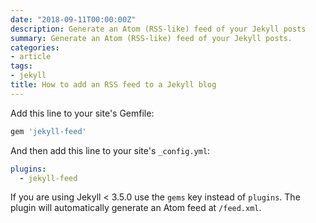 ```yaml
---
date: "2018-09-11T00:00:00Z"
description: Generate an Atom (RSS-like) feed of your Jekyll posts
summary: Generate an Atom (RSS-like) feed of your Jekyll posts.
categories:
- article
tags:
- jekyll
title: How to add an RSS feed to a Jekyll blog
---
```


Add this line to your site's Gemfile:

```ruby
gem 'jekyll-feed'
```

And then add this line to your site's `_config.yml`:

```yml
plugins:
  - jekyll-feed
```

If you are using Jekyll < 3.5.0 use the `gems` key instead of `plugins`. The plugin will automatically generate an Atom feed at `/feed.xml`.